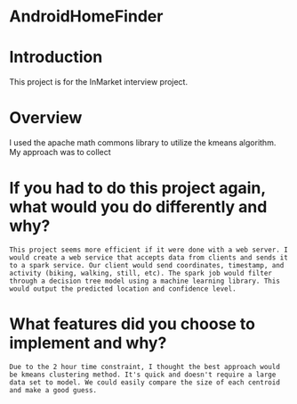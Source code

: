 # AndroidHomeFinder

# Introduction

This project is for the InMarket interview project.

# Overview

I used the apache math commons library to utilize the kmeans algorithm. My approach was to collect

# If you had to do this project again, what would you do differently and why?
    This project seems more efficient if it were done with a web server. I would create a web service that accepts data from clients and sends it to a spark service. Our client would send coordinates, timestamp, and activity (biking, walking, still, etc). The spark job would filter through a decision tree model using a machine learning library. This would output the predicted location and confidence level.

#  What features did you choose to implement and why?

    Due to the 2 hour time constraint, I thought the best approach would be kmeans clustering method. It's quick and doesn't require a large data set to model. We could easily compare the size of each centroid and make a good guess.
